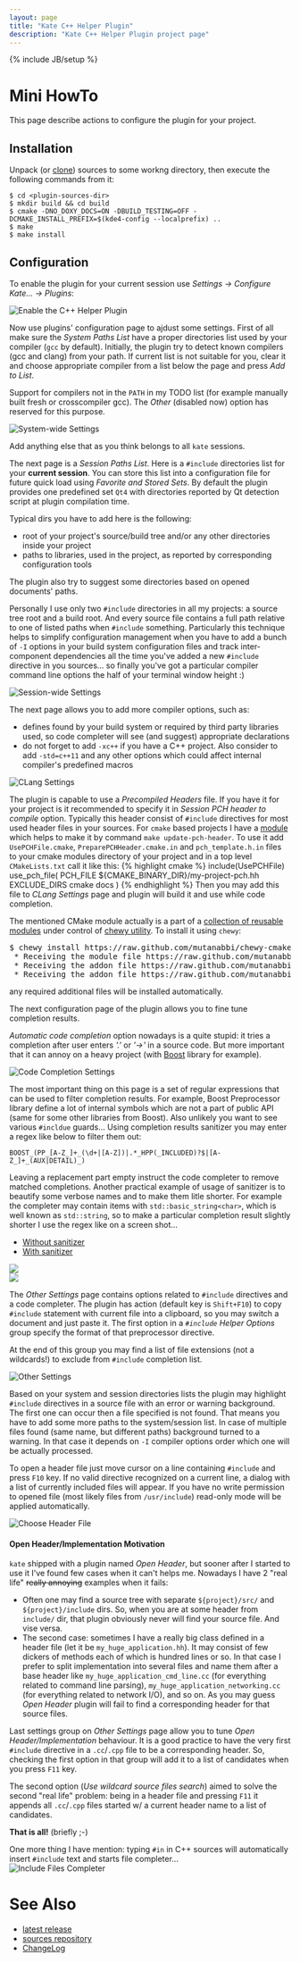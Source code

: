 ```yaml
---
layout: page
title: "Kate C++ Helper Plugin"
description: "Kate C++ Helper Plugin project page"
---
```

{% include JB/setup %}


Mini HowTo
==========

This page describe actions to configure the plugin for your project.

Installation
------------

Unpack (or <a data-original-title="$ git clone https://github.com/zaufi/kate-cpp-helper-plugin.git" 
href="#" data-toggle="tooltip" data-placement="top" title="">clone</a>) sources to some workng directory, then execute the following commands from it:

    $ cd <plugin-sources-dir>
    $ mkdir build && cd build
    $ cmake -DNO_DOXY_DOCS=ON -DBUILD_TESTING=OFF -DCMAKE_INSTALL_PREFIX=$(kde4-config --localprefix) ..
    $ make
    $ make install



Configuration
-------------

To enable the plugin for your current session use _Settings -> Configure Kate... -> Plugins_:

![Enable the C++ Helper Plugin](assets/images/cpphelper/enable.png "Enable the C++ Helper Plugin")

Now use plugins' configuration page to ajdust some settings. First of all make sure the _System Paths List_
have a proper directories list used by your compiler (`gcc` by default). Initially, the plugin try to detect
known compilers (gcc and clang) from your path. If current list is not suitable for you, clear it and 
choose appropriate compiler from a list below the page and press _Add to List_.

<div class="alert alert-info">
Support for compilers not in the <code>PATH</code> in my TODO list (for example manually built fresh or crosscompiler gcc).
The <em>Other</em> (disabled now) option has reserved for this purpose.
</div>

![System-wide Settings](assets/images/cpphelper/system.png "System-wide Settings")

Add anything else that as you think belongs to all `kate` sessions.

The next page is a _Session Paths List_. Here is a `#include` directories list for your **current session**.
You can store this list into a configuration file for future quick load using _Favorite and Stored Sets_.
By default the plugin provides one predefined set `Qt4` with directories reported by Qt detection script
at plugin compilation time.

Typical dirs you have to add here is the following:
* root of your project's source/build tree and/or any other directories inside your project
* paths to libraries, used in the project, as reported by corresponding configuration tools

The plugin also try to suggest some directories based on opened documents' paths.

<div class="alert alert-info">
Personally I use only two <code>#include</code> directories in all my projects: a source tree root and a build root.
And every source file contains a full path relative to one of listed paths when <code>#include</code> something.
Particularly this technique helps to simplify configuration management when you have to add a bunch of
<code>-I</code> options in your build system configuration files and track inter-component dependencies
all the time you've added a new <code>#include</code> directive in you sources... so finally you've got
a particular compiler command line options the half of your terminal window height :)
</div>

![Session-wide Settings](assets/images/cpphelper/session.png "Session-wide Settings")

The next page allows you to add more compiler options, such as:

* defines found by your build system or required by third party libraries used, so code completer
  will see (and suggest) appropriate declarations
* do not forget to add `-xc++` if you have a C++ project. Also consider to add `-std=c++11` and
  any other options which could affect internal compiler's predefined macros

![CLang Settings](assets/images/cpphelper/clang-settings.png "CLang Settings")

The plugin is capable to use a _Precompiled Headers_ file. If you have it for your project
is it recommended to specify it in _Session PCH header to compile_ option. Typically this header
consist of `#include` directives for most used header files in your sources. For `cmake` based projects
I have a [module](https://github.com/mutanabbi/chewy-cmake-rep/blob/master/UsePCHFile.cmake) which helps
to make it by command `make update-pch-header`. To use it add `UsePCHFile.cmake`,
`PreparePCHHeader.cmake.in` and `pch_template.h.in` files to your cmake modules directory of your project 
and in a top level `CMakeLists.txt` call it like this:
{% highlight cmake %}
include(UsePCHFile)
use_pch_file(
    PCH_FILE ${CMAKE_BINARY_DIR}/my-project-pch.hh
    EXCLUDE_DIRS cmake docs
  )
{% endhighlight %}
Then you may add this file to _CLang Settings_ page and plugin will build it and use while code completion.

<div class="alert alert-success">
The mentioned CMake module actually is a part of a 
<a href="https://github.com/mutanabbi/chewy-cmake-rep" target="_blank" class="alert-link">
collection of reusable modules</a> under control of 
<a href="https://github.com/mutanabbi/chewy" target="_blank" class="alert-link">
chewy utility</a>. To install it using <code>chewy</code>:
<pre>
$ chewy install https://raw.github.com/mutanabbi/chewy-cmake-rep/master/UsePCHFile.cmake
 * Receiving the module file https://raw.github.com/mutanabbi/chewy-cmake-rep/master/UsePCHFile.cmake
 * Receiving the addon file https://raw.github.com/mutanabbi/chewy-cmake-rep/master/PreparePCHHeader.cmake.in
 * Receiving the addon file https://raw.github.com/mutanabbi/chewy-cmake-rep/master/pch_template.h.in
</pre>
any required additional files will be installed automatically.
</div>

The next configuration page of the plugin allows you to fine tune completion results.

<div class="alert alert-danger">
<em>Automatic code completion</em> option nowadays is a quite stupid: it tries a completion 
after user enters <em>'.'</em> or <em>'->'</em> in a source code. But more important that it can annoy on
a heavy project (with <a href="http://boost.org" target="_blank">Boost</a> library for example).
</div>

![Code Completion Settings](assets/images/cpphelper/completion-settings.png "Code Completion Settings")

The most important thing on this page is a set of regular expressions that can be used to filter
completion results. For example, Boost Preprocessor library define a lot of internal symbols which are
not a part of public API (same for some other libraries from Boost). Also unlikely you want to see
various `#incldue` guards... Using completion results sanitizer you may enter a regex like below
to filter them out:

    BOOST_(PP_[A-Z_]+_(\d+|[A-Z])|.*_HPP(_INCLUDED)?$|[A-Z_]+_(AUX|DETAIL)_)

Leaving a replacement part empty instruct the code completer to remove matched completions. Another practical
example of usage of sanitizer is to beautify some verbose names and to make them litle shorter. For example
the completer may contain items with `std::basic_string<char>`, which is well known as `std::string`, so to make
a particular completion result slightly shorter I use the regex like on a screen shot...

<div class="tabbable">
    <ul class="nav nav-tabs">
        <li class="active"><a data-toggle="tab" href="#no-sanitizer">Without sanitizer</a></li>
        <li><a data-toggle="tab" href="#sanitizer">With sanitizer</a></li>
    </ul>
    <div class="tab-content">
        <div id="no-sanitizer" class="tab-pane active">
            <img src="assets/images/cpphelper/sanitizer-disabled.png" class="img-rounded" />
        </div>
        <div id="sanitizer" class="tab-pane">
            <img src="assets/images/cpphelper/sanitizer-enabled.png" class="img-rounded" />
        </div>
    </div>
</div>

The _Other Settings_ page contains options related to `#include` directives and a code completer.
The plugin has action (default key is `Shift+F10`) to copy `#include` statement with current file
into a clipboard, so you may switch a document and just paste it. The first option in a 
_`#include` Helper Options_ group specify the format of that preprocessor directive.

At the end of this group you may find a list of file extensions (not a wildcards!) to exclude from 
`#include` completion list.

![Other Settings](assets/images/cpphelper/other-settings.png "Other Settings")

Based on your system and session directories lists the plugin may highlight `#include` directives
in a source file with an error or warning background. The first one can occur then a file specified is
not found. That means you have to add some more paths to the system/session list. In case of multiple
files found (same name, but different paths) background turned to a warning. In that case it depends
on `-I` compiler options order which one will be actually processed.

To open a header file just move cursor on a line containing `#include` and press `F10` key.
If no valid directive recognized on a current line, a dialog with a list of currently included files will appear.
If you have no write permission to opened file (most likely files from `/usr/include`) read-only
mode will be applied automatically.

![Choose Header File](assets/images/cpphelper/choose-header-dialog.png "Choose Header File")


<div class="alert alert-info">
<h4>Open Header/Implementation Motivation</h4>
<p>
<code>kate</code> shipped with a plugin named <em>Open Header</em>, but sooner after I started to use it I've found
few cases when it can't helps me. Nowadays I have 2 "real life" <del>really annoying</del> examples when it fails:
</p>

<ul>
<li>
Often one may find a source tree with separate <code>${project}/src/</code> and <code>${project}/include</code> dirs.
So, when you are at some header from <code>include/</code> dir, that plugin obviously never will find 
your source file. And vise versa.
</li>

<li>
The second case: sometimes I have a really big class defined in a header file
(let it be <code>my_huge_application.hh</code>). It may consist of few dickers of methods each of which is
hundred lines or so. In that case I prefer to split implementation into several files and name them
after a base header like <code>my_huge_application_cmd_line.cc</code> (for everything related to command 
line parsing), <code>my_huge_application_networking.cc</code> (for everything related to network I/O), 
and so on. As you may guess <em>Open Header</em> plugin will fail to find a corresponding header for that
source files.
</li>
</ul>
</div>

Last settings group on _Other Settings_ page allow you to tune _Open Header/Implementation_ behaviour.
It is a good practice to have the very first `#include` directive in a `.cc`/`.cpp` file to be a corresponding
header. So, checking the first option in that group will add it to a list of candidates when you press `F11` key.

The second option (_Use wildcard source files search_) aimed to solve the second "real life" problem:
being in a header file and pressing `F11` it appends all `.cc`/`.cpp` files started w/ a current header name
to a list of candidates.

**That is all!** (briefly ;-)

<div class="alert alert-info">
One more thing I have mention: typing <code>#in</code> in C++ sources will automatically insert <code>#include</code>
text and starts file completer...
</div>

<img src="assets/images/cpphelper/include-completer.png" class="img-rounded img-responsive" title="Include Files Completer" />

See Also
========

* [latest release](http://kde-apps.org/content/show.php?content=148606)
* [sources repository](https://github.com/zaufi/kate-cpp-helper-plugin)
* [ChangeLog](https://github.com/zaufi/kate-cpp-helper-plugin/blob/master/Changes.md)
